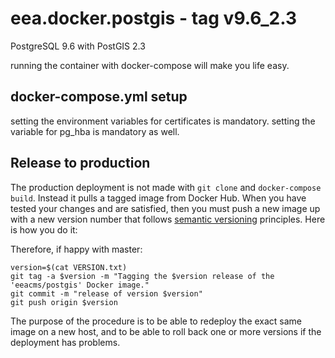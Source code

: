 # eea.docker.postgis - tag v9.6_2.3

PostgreSQL 9.6 with PostGIS 2.3

running the container with docker-compose will make you life easy.

## docker-compose.yml setup

setting the environment variables for certificates is mandatory.
setting the variable for pg_hba is mandatory as well.

## Release to production

The production deployment is not made with `git clone` and `docker-compose build`.
Instead it pulls a tagged image from Docker Hub.  When you have tested your changes
and are satisfied, then you must push a new image up with a new version number that
follows [semantic versioning](http://semver.org/) principles.  Here is how you do it:

Therefore, if happy with master:

    version=$(cat VERSION.txt)
    git tag -a $version -m "Tagging the $version release of the 'eeacms/postgis' Docker image."
    git commit -m "release of version $version"
    git push origin $version

The purpose of the procedure is to be able to redeploy the exact same image on a
new host, and to be able to roll back one or more versions if the deployment has problems.
